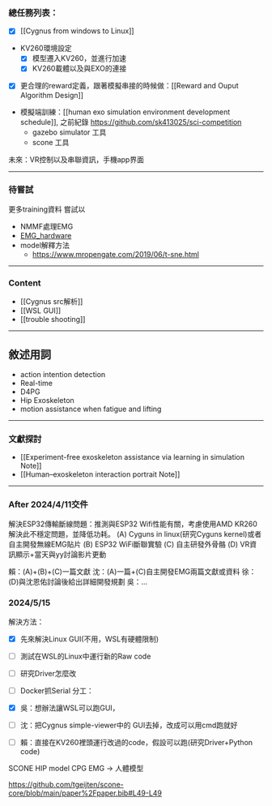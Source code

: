 ### 總任務列表：
- [x] [[Cygnus from windows to Linux]]
- KV260環境設定
	- [x] 模型遷入KV260，並進行加速
	- [x] KV260載體以及與EXO的連接
- [x] 更合理的reward定義，跟著模擬串接的時候做：[[Reward and Ouput Algorithm Design]]
- 模擬端訓練：[[human exo simulation environment development schedule]], 之前紀錄 https://github.com/sk413025/sci-competition
	- gazebo simulator 工具
	- scone 工具

未來：VR控制以及串聯資訊，手機app界面

---
### 待嘗試
更多training資料
嘗試以
- NMMF處理EMG
- [EMG_hardware](https://github.com/ultimaterobotics/uMyo)
- model解釋方法
	- https://www.mropengate.com/2019/06/t-sne.html

---
### Content
- [[Cygnus src解析]]
- [[WSL GUI]]
- [[trouble shooting]]

---
## 敘述用詞
- action intention detection
- Real-time
- D4PG
- Hip Exoskeleton
- motion assistance when fatigue and lifting

---
### 文獻探討
- [[Experiment-free exoskeleton assistance via learning in simulation Note]]
- [[Human–exoskeleton interaction portrait Note]]

---
### After 2024/4/11交件
解決ESP32傳輸斷線問題：推測與ESP32 Wifi性能有關，考慮使用AMD KR260解決此不穩定問題，並降低功耗。
(A) Cyguns in linux(研究Cyguns kernel)或者自主開發無線EMG貼片
(B) ESP32 WiFi斷聯實驗
(C) 自主研發外骨骼
(D) VR資訊顯示+當天與yy討論影片更動

賴：(A)+(B)+(C)一篇文獻
沈：(A)一篇+(C)自主開發EMG兩篇文獻或資料
徐：(D)與沈恩佑討論後給出詳細開發規劃
吳：...

### 2024/5/15
解決方法：
- [x] 先來解決Linux GUI(不用，WSL有硬體限制)
- [ ] 測試在WSL的Linux中運行新的Raw code
- [ ] 研究Driver怎麼改
- [ ] Docker抓Serial
分工：
- [x] 吳：想辦法讓WSL可以跑GUI，
- [ ] 沈：把Cygnus simple-viewer中的 GUI去掉，改成可以用cmd跑就好
- [ ] 賴：直接在KV260裡頭運行改過的code，假設可以跑(研究Driver+Python code)


SCONE
HIP model
CPG
EMG -> 人體模型

https://github.com/tgeijten/scone-core/blob/main/paper%2Fpaper.bib#L49-L49
